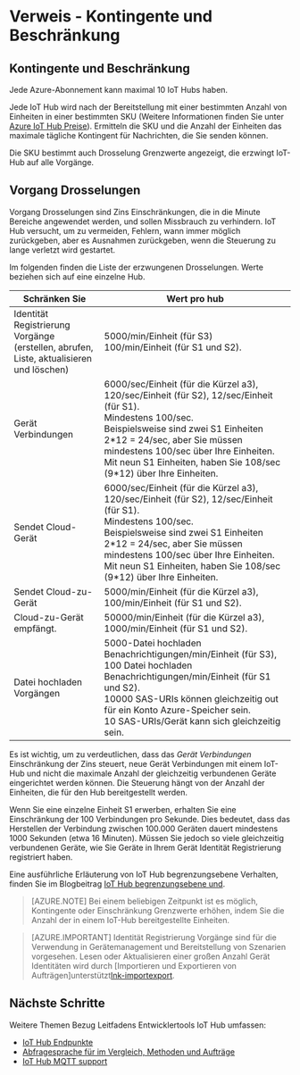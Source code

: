 <properties
 pageTitle="Developer Guide - Kontingente und begrenzungsebene | Microsoft Azure"
 description="Azure IoT Hub Entwicklertools Leitfaden – Beschreibung der Kontingente, die auf IoT Hub und erwartet Drosselung anwenden"
 services="iot-hub"
 documentationCenter=".net"
 authors="dominicbetts"
 manager="timlt"
 editor=""/>

<tags
 ms.service="iot-hub"
 ms.devlang="multiple"
 ms.topic="article"
 ms.tgt_pltfrm="na"
 ms.workload="na"
 ms.date="09/30/2016" 
 ms.author="dobett"/>

# <a name="reference---quotas-and-throttling"></a>Verweis - Kontingente und Beschränkung

## <a name="quotas-and-throttling"></a>Kontingente und Beschränkung

Jede Azure-Abonnement kann maximal 10 IoT Hubs haben.

Jede IoT Hub wird nach der Bereitstellung mit einer bestimmten Anzahl von Einheiten in einer bestimmten SKU (Weitere Informationen finden Sie unter [Azure IoT Hub Preise][lnk-pricing]). Ermitteln die SKU und die Anzahl der Einheiten das maximale tägliche Kontingent für Nachrichten, die Sie senden können.

Die SKU bestimmt auch Drosselung Grenzwerte angezeigt, die erzwingt IoT-Hub auf alle Vorgänge.

## <a name="operation-throttles"></a>Vorgang Drosselungen

Vorgang Drosselungen sind Zins Einschränkungen, die in die Minute Bereiche angewendet werden, und sollen Missbrauch zu verhindern. IoT Hub versucht, um zu vermeiden, Fehlern, wann immer möglich zurückgeben, aber es Ausnahmen zurückgeben, wenn die Steuerung zu lange verletzt wird gestartet.

Im folgenden finden die Liste der erzwungenen Drosselungen. Werte beziehen sich auf eine einzelne Hub.

| Schränken Sie | Wert pro hub |
| -------- | ------------- |
| Identität Registrierung Vorgänge (erstellen, abrufen, Liste, aktualisieren und löschen) | 5000/min/Einheit (für S3) <br/> 100/min/Einheit (für S1 und S2). |
| Gerät Verbindungen | 6000/sec/Einheit (für die Kürzel a3), 120/sec/Einheit (für S2), 12/sec/Einheit (für S1). <br/>Mindestens 100/sec. <br/> Beispielsweise sind zwei S1 Einheiten 2\*12 = 24/sec, aber Sie müssen mindestens 100/sec über Ihre Einheiten. Mit neun S1 Einheiten, haben Sie 108/sec (9\*12) über Ihre Einheiten. |
| Sendet Cloud-Gerät | 6000/sec/Einheit (für die Kürzel a3), 120/sec/Einheit (für S2), 12/sec/Einheit (für S1). <br/>Mindestens 100/sec. <br/> Beispielsweise sind zwei S1 Einheiten 2\*12 = 24/sec, aber Sie müssen mindestens 100/sec über Ihre Einheiten. Mit neun S1 Einheiten, haben Sie 108/sec (9\*12) über Ihre Einheiten. |
| Sendet Cloud-zu-Gerät | 5000/min/Einheit (für die Kürzel a3), 100/min/Einheit (für S1 und S2). |
| Cloud-zu-Gerät empfängt. | 50000/min/Einheit (für die Kürzel a3), 1000/min/Einheit (für S1 und S2). |
| Datei hochladen Vorgängen | 5000-Datei hochladen Benachrichtigungen/min/Einheit (für S3), 100 Datei hochladen Benachrichtigungen/min/Einheit (für S1 und S2). <br/> 10000 SAS-URIs können gleichzeitig out für ein Konto Azure-Speicher sein.<br/> 10 SAS-URIs/Gerät kann sich gleichzeitig sein. | 

Es ist wichtig, um zu verdeutlichen, dass das *Gerät Verbindungen* Einschränkung der Zins steuert, neue Gerät Verbindungen mit einem IoT-Hub und nicht die maximale Anzahl der gleichzeitig verbundenen Geräte eingerichtet werden können. Die Steuerung hängt von der Anzahl der Einheiten, die für den Hub bereitgestellt werden.

Wenn Sie eine einzelne Einheit S1 erwerben, erhalten Sie eine Einschränkung der 100 Verbindungen pro Sekunde. Dies bedeutet, dass das Herstellen der Verbindung zwischen 100.000 Geräten dauert mindestens 1000 Sekunden (etwa 16 Minuten). Müssen Sie jedoch so viele gleichzeitig verbundenen Geräte, wie Sie Geräte in Ihrem Gerät Identität Registrierung registriert haben.

Eine ausführliche Erläuterung von IoT Hub begrenzungsebene Verhalten, finden Sie im Blogbeitrag [IoT Hub begrenzungsebene und][lnk-throttle-blog].

>[AZURE.NOTE] Bei einem beliebigen Zeitpunkt ist es möglich, Kontingente oder Einschränkung Grenzwerte erhöhen, indem Sie die Anzahl der in einem IoT-Hub bereitgestellte Einheiten.

>[AZURE.IMPORTANT] Identität Registrierung Vorgänge sind für die Verwendung in Gerätemanagement und Bereitstellung von Szenarien vorgesehen. Lesen oder Aktualisieren einer großen Anzahl Gerät Identitäten wird durch [Importieren und Exportieren von Aufträgen]unterstützt[lnk-importexport].

## <a name="next-steps"></a>Nächste Schritte

Weitere Themen Bezug Leitfadens Entwicklertools IoT Hub umfassen:

- [IoT Hub Endpunkte][lnk-devguide-endpoints]
- [Abfragesprache für im Vergleich, Methoden und Aufträge][lnk-devguide-query]
- [IoT Hub MQTT support][lnk-devguide-mqtt]

[lnk-pricing]: https://azure.microsoft.com/pricing/details/iot-hub
[lnk-throttle-blog]: https://azure.microsoft.com/blog/iot-hub-throttling-and-you/
[lnk-importexport]: iot-hub-devguide-identity-registry.md#import-and-export-device-identities

[lnk-devguide-endpoints]: iot-hub-devguide-endpoints.md
[lnk-devguide-query]: iot-hub-devguide-query-language.md
[lnk-devguide-mqtt]: iot-hub-mqtt-support.md